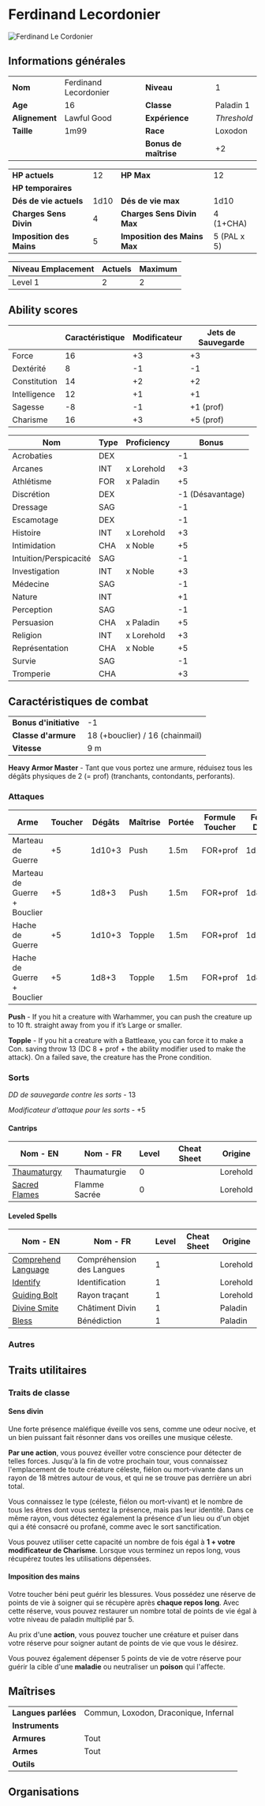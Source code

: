 # Ferdinand Lecordonier
![Ferdinand Le Cordonier](./_images/Ferdinand.png)

## Informations générales

| | | | |
|---|---|---|---|
| **Nom** | Ferdinand Lecordonier | **Niveau** | 1 |
| **Age** | 16 | **Classe** | Paladin 1 |
| **Alignement** | Lawful Good  | **Expérience** | *Threshold* |
|**Taille** | 1m99 | **Race** | Loxodon |
| |  | **Bonus de maîtrise** | +2 |

| | | | |
|---|---|---|---|
| **HP actuels** | 12 | **HP Max** | 12 |
| **HP temporaires** |  | | |
| **Dés de vie actuels** | 1d10 | **Dés de vie max** | 1d10 |
| **Charges Sens Divin** | 4 | **Charges Sens Divin Max** | 4 (1+CHA) |
| **Imposition des Mains** | 5 | **Imposition des Mains Max** | 5 (PAL x 5) |

| Niveau Emplacement | Actuels | Maximum | 
| - | - | -| 
| Level 1 | 2 | 2| 


## Ability scores

| |Caractéristique|Modificateur| Jets de Sauvegarde |
|-|-|-|-|
|Force|16|+3|+3|
|Dextérité|8|-1|-1|
|Constitution|14|+2|+2|
|Intelligence|12|+1|+1|
|Sagesse|-8|-1|+1 (prof)|
|Charisme|16|+3|+5 (prof)| 

|Nom|Type|Proficiency|Bonus|
|-|-|-|-|
|Acrobaties|DEX||-1|
|Arcanes|INT|x Lorehold|+3|
|Athlétisme|FOR|x Paladin|+5|
|Discrétion|DEX||-1 (Désavantage)|
|Dressage|SAG||-1|
|Escamotage|DEX||-1|
|Histoire|INT|x Lorehold|+3|
|Intimidation|CHA|x Noble|+5|
|Intuition/Perspicacité|SAG||-1|
|Investigation|INT|x Noble|+3|
|Médecine|SAG||-1|
|Nature|INT||+1|
|Perception|SAG||-1|
|Persuasion|CHA|x Paladin|+5|
|Religion|INT|x Lorehold|+3|
|Représentation|CHA|x Noble|+5|
|Survie|SAG||-1|
|Tromperie|CHA||+3|

## Caractéristiques de combat
| | |
|-|-|
|**Bonus d'initiative**|-1|
|**Classe d'armure**|18 (+bouclier) / 16 (chainmail)|
|**Vitesse**|9 m|

**Heavy Armor Master** - Tant que vous portez une armure, réduisez tous les dégâts physiques de 2 (= prof) (tranchants, contondants, perforants).

### Attaques
|Arme|Toucher|Dégâts|Maîtrise|Portée|Formule Toucher|Formule Dégâts|
|-|-|-|-|-|-|-|
|Marteau de Guerre|+5|1d10+3|Push|1.5m|FOR+prof|1d10+FOR|
|Marteau de Guerre + Bouclier|+5|1d8+3|Push|1.5m|FOR+prof|1d8+FOR|
|Hache de Guerre|+5|1d10+3|Topple|1.5m|FOR+prof|1d10+FOR|
|Hache de Guerre + Bouclier|+5|1d8+3|Topple|1.5m|FOR+prof|1d8+FOR|

**Push** - If you hit a creature with Warhammer, you can push the creature up to 10 ft. straight away from you if it’s Large or smaller.

**Topple** - If you hit a creature with a Battleaxe, you can force it to make a Con. saving throw 13 (DC 8 + prof + the ability modifier used to make the attack). On a failed save, the creature has the Prone condition.

### Sorts

*DD de sauvegarde contre les sorts* - 13

*Modificateur d'attaque pour les sorts* - +5

#### Cantrips
|Nom - EN|Nom - FR|Level| Cheat Sheet | Origine |
|-|-| - |-| - |
|[Thaumaturgy](./SORTS/LEVEL0/Thaumaturgy.md)|Thaumaturgie| 0||Lorehold|
|[Sacred Flames](./SORTS/LEVEL0/SacredFlame.md)|Flamme Sacrée| 0||Lorehold|

#### Leveled Spells
|Nom - EN|Nom - FR|Level| Cheat Sheet | Origine |
|-|-| - |-| - |
|[Comprehend Language](./SORTS/LEVEL1/ComprehendLanguage.md)|Compréhension des Langues| 1||Lorehold|
|[Identify](./SORTS/LEVEL1/Identify.md)|Identification|1||Lorehold|
|[Guiding Bolt](./SORTS/LEVEL1/GuidingBolt.md)|Rayon traçant|1||Lorehold|
|[Divine Smite](./SORTS/LEVEL1/DivineSmite.md)|Châtiment Divin|1||Paladin|
|[Bless](./SORTS/LEVEL1/Bless.md)|Bénédiction|1||Paladin|

### Autres


## Traits utilitaires

### Traits de classe

#### Sens divin
Une forte présence maléfique éveille vos sens, comme une odeur nocive, et un bien puissant fait résonner dans vos oreilles une musique céleste. 

**Par une action**, vous pouvez éveiller votre conscience pour détecter de telles forces. Jusqu'à la fin de votre prochain tour, vous connaissez l'emplacement de toute créature céleste, fiélon ou mort-vivante dans un rayon de 18 mètres autour de vous, et qui ne se trouve pas derrière un abri total. 

Vous connaissez le type (céleste, fiélon ou mort-vivant) et le nombre de tous les êtres dont vous sentez la présence, mais pas leur identité. Dans ce même rayon, vous détectez également la présence d'un lieu ou d'un objet qui a été consacré ou profané, comme avec le sort sanctification.

Vous pouvez utiliser cette capacité un nombre de fois égal à **1 + votre modificateur de Charisme**. Lorsque vous terminez un repos long, vous récupérez toutes les utilisations dépensées.

#### Imposition des mains
Votre toucher béni peut guérir les blessures. Vous possédez une réserve de points de vie à soigner qui se récupère après **chaque repos long**. Avec cette réserve, vous pouvez restaurer un nombre total de points de vie égal à votre niveau de paladin multiplié par 5. 

Au prix d'une **action**, vous pouvez toucher une créature et puiser dans votre réserve pour soigner autant de points de vie que vous le désirez.

Vous pouvez également dépenser 5 points de vie de votre réserve pour guérir la cible d'une **maladie** ou neutraliser un **poison** qui l'affecte. 

## Maîtrises

| | |
|-|-|
|**Langues parlées**|Commun, Loxodon, Draconique, Infernal|
|**Instruments**||
|**Armures**|Tout|
|**Armes**|Tout|
|**Outils**||

## Organisations 